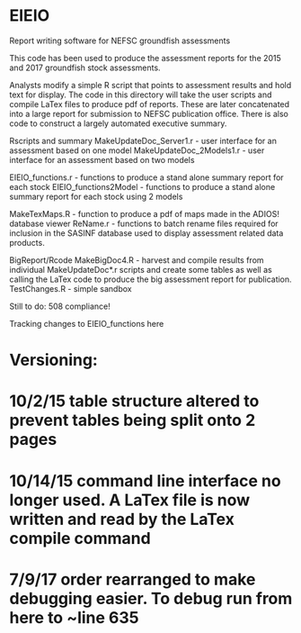 # EIEIO
Report writing software for NEFSC groundfish assessments 

This code has been used to produce the assessment reports for the 2015 and 2017 groundfish stock assessments. 

Analysts modify a simple R script that points to assessment results and hold text for display. 
The code in this directory will take the user scripts and compile LaTex files to produce pdf of reports. These are later concatenated into a large report for submission to NEFSC publication office. There is also code to construct a largely automated executive summary. 



Rscripts and summary
MakeUpdateDoc_Server1.r - user interface for an assessment based on one model
MakeUpdateDoc_2Models1.r - user interface for an assessment based on two models

EIEIO_functions.r - functions to produce a stand alone summary report for each stock 
EIEIO_functions2Model - functions to produce a stand alone summary report for each stock using 2 models 

MakeTexMaps.R - function to produce a pdf of maps made in the ADIOS! database viewer
ReName.r - functions to batch rename files required for inclusion in the SASINF database used to display assessment related data products. 

BigReport/Rcode
MakeBigDoc4.R - harvest and compile results from individual MakeUpdateDoc*.r scripts and create some tables as well as calling the LaTex code to produce the big assessment report for publication.
TestChanges.R - simple sandbox 

Still to do:
508 compliance!

Tracking changes to EIEIO_functions here
# Versioning:
# 10/2/15 table structure altered to prevent tables being split onto 2 pages
# 10/14/15 command line interface no longer used. A LaTex file is now written and read by the LaTex compile command
# 7/9/17 order rearranged to make debugging easier. To debug run from here to ~line 635





